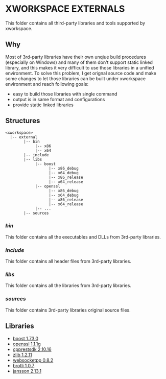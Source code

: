 # XWORKSPACE EXTERNALS #

This folder contains all third-party libraries and tools supported by xworkspace.

## Why ##

Most of 3rd-party libraries have their own unqiue build procedures (especially on Windows) and many of them don't support static linked library,
and this makes it very difficult to use those libraries in a unified environment. To solve this problem, I get orignal source code and make some changes to let those libraries can be
built under xworkspace environment and reach following goals:

- easy to build those libraries with single command
- output is in same format and configurations
- provide static linked libraries

## Structures ##

```
<xworkspace>
  |-- external
        |-- bin
             |-- x86
             |-- x64
        |-- include
        |-- libs
             |-- boost
                   |-- x86_debug
                   |-- x64_debug
                   |-- x86_release
                   |-- x64_release
             |-- openssl
                   |-- x86_debug
                   |-- x64_debug
                   |-- x86_release
                   |-- x64_release
             |-- ...
        |-- sources
```

### *bin* ###

This folder contains all the executables and DLLs from 3rd-party libraries.

### *include* ###

This folder contains all header files from 3rd-party libraries.

### *libs* ###

This folder contains all the libraries from 3rd-party libraries.

### *sources* ###

This folder contains 3rd-party libraries original source files.

## Libraries ##

- [boost 1.73.0](https://www.boost.org/)
- [openssl 1.1.1g](https://www.openssl.org/)
- [cpprestsdk 2.10.16](https://github.com/microsoft/cpprestsdk)
- [zlib 1.2.11](https://zlib.net/)
- [websocketpp 0.8.2](https://github.com/zaphoyd/websocketpp)
- [brotli 1.0.7](https://github.com/google/brotli)
- [jansson 2.13.1](https://github.com/akheron/jansson)